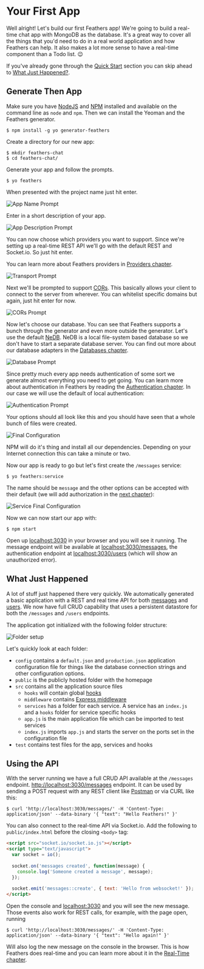 # Your First App

Well alright! Let's build our first Feathers app! We're going to build a real-time chat app with MongoDB as the database. It's a great way to cover all the things that you'd need to do in a real world application and how Feathers can help. It also makes a lot more sense to have a real-time component than a Todo list. 😉

If you've already gone through the [Quick Start](quick-start.md) section you can skip ahead to [What Just Happened?](#what-just-happened).

## Generate Then App

Make sure you have [NodeJS](https://nodejs.org) and [NPM](http://npmjs.org) installed and available on the command line as `node` and `npm`. Then we can install the Yeoman and the Feathers generator.

```
$ npm install -g yo generator-feathers
```

Create a directory for our new app:

```
$ mkdir feathers-chat
$ cd feathers-chat/
```

Generate your app and follow the prompts.

```
$ yo feathers
```

When presented with the project name just hit enter.

![App Name Prompt](./assets/step1.png)

Enter in a short description of your app.

![App Description Prompt](./assets/step2.png)

You can now choose which providers you want to support. Since we're setting up a real-time REST API we'll go with the default REST and Socket.io. So just hit enter.

You can learn more about Feathers providers in [Providers chapter](../../real-time/readme.md).

![Transport Prompt](./assets/step3.png)

Next we'll be prompted to support [CORs](https://developer.mozilla.org/en-US/docs/Web/HTTP/Access_control_CORS). This basically allows your client to connect to the server from wherever. You can whitelist specific domains but again, just hit enter for now.

![CORs Prompt](./assets/step4.png)

Now let's choose our database. You can see that Feathers supports a bunch through the generator and even more outside the generator. Let's use the default [NeDB](https://github.com/louischatriot/nedb). NeDB is a local file-system based database so we don't have to start a separate database server. You can find out more about our database adapters in the [Databases chapter](../../databases/readme.md).

![Database Prompt](./assets/step5.png)

Since pretty much every app needs authentication of some sort we generate almost everything you need to get going. You can learn more about authentication in Feathers by reading the [Authentication chapter](../../authentication/readme.md). In our case we will use the default of local authentication:

![Authentication Prompt](./assets/step6.png)

Your options should all look like this and you should have seen that a whole bunch of files were created.

![Final Configuration](./assets/step7.png)

NPM will do it's thing and install all our dependencies. Depending on your Internet connection this can take a minute or two.

Now our app is ready to go but let's first create the `/messages` service:

```
$ yo feathers:service
```

The name should be `message` and the other options can be accepted with their default (we will add authorization in the [next chapter](authentciation.md)):

![Service Final Configuration](./assets/step8.png)

Now we can now start our app with:

```
$ npm start
```

Open up [localhost:3030](http://localhost:3030) in your browser and you will see it running. The message endpoint will be available at [localhost:3030/messages](http://localhost:3030/messages), the authentication endpoint at [localhost:3030/users](http://localhost:3030/users) (which will show an unauthorized error).

## What Just Happened

A lot of stuff just happened there very quickly. We automatically generated a basic application with a REST and real time API for both [messages](http://localhost:3030/messages) and [users](http://localhost:3030/users). We now have full CRUD capability that uses a persistent datastore for both the `/messages` and `/users` endpoints.

The application got initialized with the following folder structure:

![Folder setup](./assets/folders.png)

Let's quickly look at each folder:

- `config` contains a `default.json` and `production.json` application configuration file for things like the database connection strings and other configuration options.
- `public` is the publicly hosted folder with the homepage
- `src` contains all the application source files
  - `hooks` will contain global [hooks](../hooks/readme.md)
  - `middleware` contains [Express middleware](../middleware/readme.md)
  - `services` has a folder for each service. A service has an `index.js` and a `hooks` folder for service specific hooks
  - `app.js` is the main application file which can be imported to test services
  - `index.js` imports `app.js` and starts the server on the ports set in the configuration file
- `test` contains test files for the app, services and hooks

## Using the API

With the server running we have a full CRUD API available at the `/messages` endpoint. [http://localhost:3030/messages](http://localhost:3030/messages) endpoint. It can be used by sending a POST request with any REST client like [Postman](https://chrome.google.com/webstore/detail/postman/fhbjgbiflinjbdggehcddcbncdddomop?hl=en) or via CURL like this:

```
$ curl 'http://localhost:3030/messages/' -H 'Content-Type: application/json' --data-binary '{ "text": "Hello Feathers!" }'
```

You can also connect to the real-time API via Socket.io. Add the following to `public/index.html` before the closing `<body>` tag:

```html
<script src="socket.io/socket.io.js"></script>
<script type="text/javascript">
  var socket = io();
  
  socket.on('messages created', function(message) {
    console.log('Someone created a message', message);
  });
  
  socket.emit('messages::create', { text: 'Hello from websocket!' });
</script>
```

Open the console and [localhost:3030](http://localhost:3030) and you will see the new message. Those events also work for REST calls, for example, with the page open, running

```
$ curl 'http://localhost:3030/messages/' -H 'Content-Type: application/json' --data-binary '{ "text": "Hello again!" }'
```

Will also log the new message on the console in the browser. This is how Feathers does real-time and you can learn more about it in the [Real-Time chapter](../real-time/readme.md).
